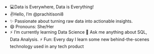 - 💻Data is Everywhere, Data is Everything!
- ✌Hello, I’m @prachitisoni8
- ✨ Passionate about turning raw data into actionable insights.
- 😄 Pronouns: She/Her
- ⚡ I’m currently learning Data Science
  💬 Ask me anything about SQL, Data Analysis.
  ⚡ Fun: Every day I learn some new behind-the-scenes technology used in any tech product


